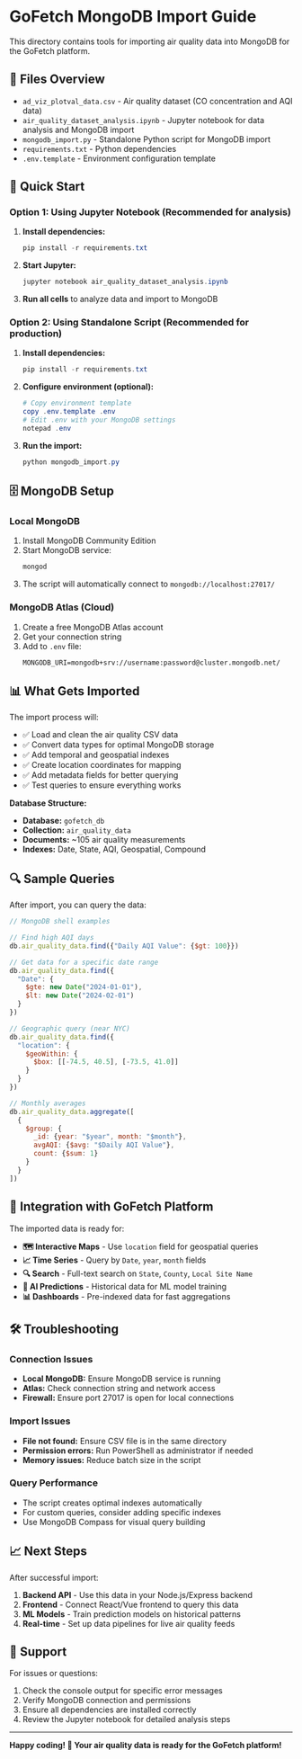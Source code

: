 # GoFetch MongoDB Import Guide

This directory contains tools for importing air quality data into MongoDB for the GoFetch platform.

## 📁 Files Overview

- `ad_viz_plotval_data.csv` - Air quality dataset (CO concentration and AQI data)
- `air_quality_dataset_analysis.ipynb` - Jupyter notebook for data analysis and MongoDB import
- `mongodb_import.py` - Standalone Python script for MongoDB import
- `requirements.txt` - Python dependencies
- `.env.template` - Environment configuration template

## 🚀 Quick Start

### Option 1: Using Jupyter Notebook (Recommended for analysis)

1. **Install dependencies:**
   ```powershell
   pip install -r requirements.txt
   ```

2. **Start Jupyter:**
   ```powershell
   jupyter notebook air_quality_dataset_analysis.ipynb
   ```

3. **Run all cells** to analyze data and import to MongoDB

### Option 2: Using Standalone Script (Recommended for production)

1. **Install dependencies:**
   ```powershell
   pip install -r requirements.txt
   ```

2. **Configure environment (optional):**
   ```powershell
   # Copy environment template
   copy .env.template .env
   # Edit .env with your MongoDB settings
   notepad .env
   ```

3. **Run the import:**
   ```powershell
   python mongodb_import.py
   ```

## 🗄️ MongoDB Setup

### Local MongoDB
1. Install MongoDB Community Edition
2. Start MongoDB service:
   ```powershell
   mongod
   ```
3. The script will automatically connect to `mongodb://localhost:27017/`

### MongoDB Atlas (Cloud)
1. Create a free MongoDB Atlas account
2. Get your connection string
3. Add to `.env` file:
   ```
   MONGODB_URI=mongodb+srv://username:password@cluster.mongodb.net/
   ```

## 📊 What Gets Imported

The import process will:

- ✅ Load and clean the air quality CSV data
- ✅ Convert data types for optimal MongoDB storage
- ✅ Add temporal and geospatial indexes
- ✅ Create location coordinates for mapping
- ✅ Add metadata fields for better querying
- ✅ Test queries to ensure everything works

**Database Structure:**
- **Database:** `gofetch_db`
- **Collection:** `air_quality_data`
- **Documents:** ~105 air quality measurements
- **Indexes:** Date, State, AQI, Geospatial, Compound

## 🔍 Sample Queries

After import, you can query the data:

```javascript
// MongoDB shell examples

// Find high AQI days
db.air_quality_data.find({"Daily AQI Value": {$gt: 100}})

// Get data for a specific date range
db.air_quality_data.find({
  "Date": {
    $gte: new Date("2024-01-01"),
    $lt: new Date("2024-02-01")
  }
})

// Geographic query (near NYC)
db.air_quality_data.find({
  "location": {
    $geoWithin: {
      $box: [[-74.5, 40.5], [-73.5, 41.0]]
    }
  }
})

// Monthly averages
db.air_quality_data.aggregate([
  {
    $group: {
      _id: {year: "$year", month: "$month"},
      avgAQI: {$avg: "$Daily AQI Value"},
      count: {$sum: 1}
    }
  }
])
```

## 🚀 Integration with GoFetch Platform

The imported data is ready for:

- **🗺️ Interactive Maps** - Use `location` field for geospatial queries
- **📈 Time Series** - Query by `Date`, `year`, `month` fields
- **🔍 Search** - Full-text search on `State`, `County`, `Local Site Name`
- **🤖 AI Predictions** - Historical data for ML model training
- **📊 Dashboards** - Pre-indexed data for fast aggregations

## 🛠️ Troubleshooting

### Connection Issues
- **Local MongoDB:** Ensure MongoDB service is running
- **Atlas:** Check connection string and network access
- **Firewall:** Ensure port 27017 is open for local connections

### Import Issues
- **File not found:** Ensure CSV file is in the same directory
- **Permission errors:** Run PowerShell as administrator if needed
- **Memory issues:** Reduce batch size in the script

### Query Performance
- The script creates optimal indexes automatically
- For custom queries, consider adding specific indexes
- Use MongoDB Compass for visual query building

## 📈 Next Steps

After successful import:

1. **Backend API** - Use this data in your Node.js/Express backend
2. **Frontend** - Connect React/Vue frontend to query this data
3. **ML Models** - Train prediction models on historical patterns
4. **Real-time** - Set up data pipelines for live air quality feeds

## 🤝 Support

For issues or questions:
1. Check the console output for specific error messages
2. Verify MongoDB connection and permissions
3. Ensure all dependencies are installed correctly
4. Review the Jupyter notebook for detailed analysis steps

---

**Happy coding! 🎉 Your air quality data is ready for the GoFetch platform!**
